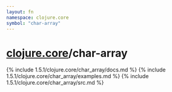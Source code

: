```yaml
---
layout: fn
namespace: clojure.core
symbol: "char-array"
---
```


# [clojure.core](../)/char-array

{% include 1.5.1/clojure.core/char_array/docs.md %}
{% include 1.5.1/clojure.core/char_array/examples.md %}
{% include 1.5.1/clojure.core/char_array/src.md %}

